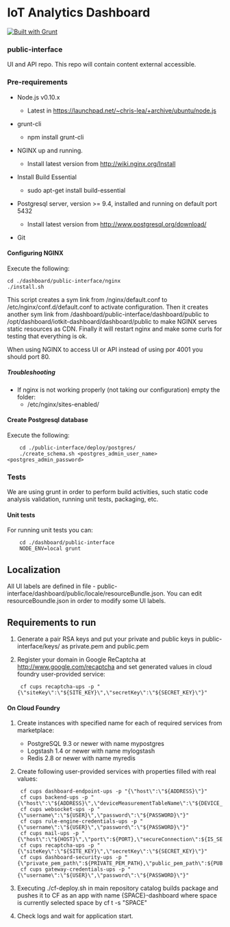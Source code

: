 # IoT Analytics Dashboard

[![Built with Grunt](https://cdn.gruntjs.com/builtwith.png)](http://gruntjs.com/)

### public-interface

UI and API repo. This repo will contain content external accessible.

### Pre-requirements
- Node.js v0.10.x
    - Latest in https://launchpad.net/~chris-lea/+archive/ubuntu/node.js
    
- grunt-cli
    - npm install grunt-cli

- NGINX up and running.
    - Install latest version from http://wiki.nginx.org/Install

- Install Build Essential
    - sudo apt-get install build-essential
    
- Postgresql server, version >= 9.4, installed and running on default port 5432
    - Install latest version from http://www.postgresql.org/download/

- Git

#### Configuring NGINX

Execute the following:
```
cd ./dashboard/public-interface/nginx
./install.sh
```

This script creates a sym link from /nginx/default.conf to /etc/nginx/conf.d/default.conf to activate configuration. Then it creates another sym link from /dashboard/public-interface/dashboard/public to /opt/dashboard/iotkit-dashboard/dashboard/public to make NGINX serves static resources as CDN. Finally it will restart nginx and make some curls for testing that everything is ok.

When using NGINX to access UI or API instead of using por 4001 you should port 80.

##### Troubleshooting
- If nginx is not working properly (not taking our configuration) empty the folder:
    - /etc/nginx/sites-enabled/

#### Create Postgresql database
Execute the following:

        cd ./public-interface/deploy/postgres/
        ./create_schema.sh <postgres_admin_user_name> <postgres_admin_password>


### Tests

We are using grunt in order to perform build activities, such static code analysis validation, running unit tests, packaging, etc.

#### Unit tests

For running unit tests you can:

        cd ./dashboard/public-interface
        NODE_ENV=local grunt

## Localization

All UI labels are defined in file - public-interface/dashboard/public/locale/resourceBundle.json. You can edit resourceBoundle.json in order to modify some UI labels.

## Requirements to run

1. Generate a pair RSA keys and put your private and public keys in public-interface/keys/ as private.pem and public.pem
1. Register your domain in Google ReCaptcha at http://www.google.com/recaptcha and set generated values in cloud foundry user-provided service:

        cf cups recaptcha-ups -p "{\"siteKey\":\"${SITE_KEY}\",\"secretKey\":\"${SECRET_KEY}\"}"
        


#### On Cloud Foundry
1. Create instances with specified name for each of required services from marketplace:
    * PostgreSQL 9.3 or newer with name mypostgres
    * Logstash 1.4 or newer with name mylogstash
    * Redis 2.8 or newer with name myredis
    
1. Create following user-provided services with properties filled with real values:

        cf cups dashboard-endpoint-ups -p "{\"host\":\"${ADDRESS}\"}"
        cf cups backend-ups -p "{\"host\":\"${ADDRESS}\",\"deviceMeasurementTableName\":\"${DEVICE_MEASUREMENT_TABLE}\"}"
        cf cups websocket-ups -p "{\"username\":\"${USER}\",\"password\":\"${PASSWORD}\"}"
        cf cups rule-engine-credentials-ups -p "{\"username\":\"${USER}\",\"password\":\"${PASSWORD}\"}"
        cf cups mail-ups -p "{\"host\":\"${HOST}\",\"port\":${PORT},\"secureConnection\":${IS_SECURE},\"user\":\"${USER}\",\"pass\":\"${PASSWORD}\",\"sender\":\"${SENDER}\"}"
        cf cups recaptcha-ups -p "{\"siteKey\":\"${SITE_KEY}\",\"secretKey\":\"${SECRET_KEY}\"}"
        cf cups dashboard-security-ups -p "{\"private_pem_path\":${PRIVATE_PEM_PATH},\"public_pem_path\":${PUBLIC_PEM_PATH},\"captcha_test_code\":${CAPTCHA_TEST_CODE},\"interaction_token_permision_key\":${INTERACTION_TOKEN_PERMISSION_KEY}}"
        cf cups gateway-credentials-ups -p "{\"username\":\"${USER}\",\"password\":\"${PASSWORD}\"}"

1. Executing ./cf-deploy.sh in main repository catalog builds package and pushes it to CF as an app with name {SPACE}-dashboard where space is currently selected space by cf t -s "SPACE"  
1. Check logs and wait for application start.
